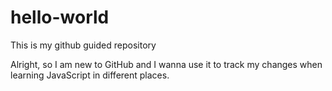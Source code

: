 # hello-world
This is my github guided repository

Alright, so I am new to GitHub and I wanna use it to track my changes when learning JavaScript in different places.
